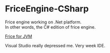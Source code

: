 # FriceEngine-CSharp


Frice engine working on .Net platform.<br/>
In other words, the C# edition of frice engine.

[Frice for JVM](https://github.com/icela/FriceEngine)

Visual Studio really depressed me. Very week IDE.


